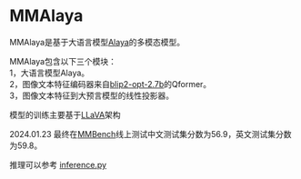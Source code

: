 # MMAlaya
MMAlaya是基于大语言模型[Alaya](https://github.com/DataCanvasIO/Alaya)的多模态模型。

MMAlaya包含以下三个模块：
<br>1，大语言模型Alaya。
<br>2，图像文本特征编码器来自[blip2-opt-2.7b](https://huggingface.co/Salesforce/blip2-opt-2.7b)的Qformer。
<br>3，图像文本特征到大预言模型的线性投影器。

模型的训练主要基于[LLaVA](https://github.com/haotian-liu/LLaVA)架构

2024.01.23 最终在[MMBench](https://mmbench.opencompass.org.cn)线上测试中文测试集分数为56.9，英文测试集分数为59.8。

推理可以参考 [inference.py](https://github.com/DataCanvasIO/MMAlaya/blob/main/inference.py)
